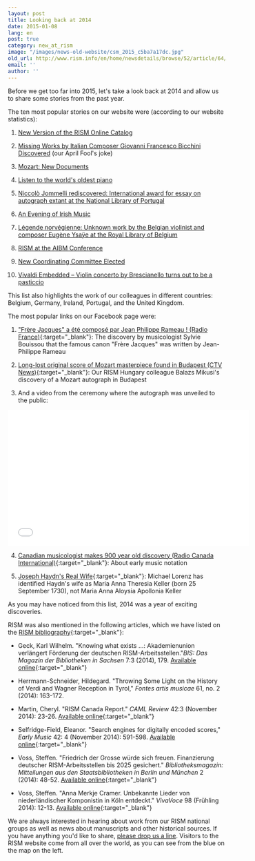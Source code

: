 ```yaml
---
layout: post
title: Looking back at 2014
date: 2015-01-08
lang: en
post: true
category: new_at_rism
image: "/images/news-old-website/csm_2015_c5ba7a17dc.jpg"
old_url: http://www.rism.info/en/home/newsdetails/browse/52/article/64/looking-back-at-2014.html
email: ''
author: ''
---
```


Before we get too far into 2015, let's take a look back at 2014 and allow us to share some stories from the past year.  

The ten most popular stories on our website were (according to our website statistics):

1. [New Version of the RISM Online Catalog](/new_at_rism/2018/07/16/new-version-of-the-rism-online-catalog.html)

2. [Missing Works by Italian Composer Giovanni Francesco Bicchini Discovered](/rediscovered/2014/04/01/missing-works-by-italian-composer-giovanni.html) (our April Fool's joke)

3. [Mozart: New Documents](/electronic_resources/2014/09/18/mozart-new-documents.html)

4. [Listen to the world's oldest piano](/rediscovered/2014/05/28/listen-to-the-worlds-oldest-piano.html)

5. [Niccolò Jommelli rediscovered: International award for essay on autograph extant at the National Library of Portugal](/rediscovered/2014/11/17/niccolò-jommelli-rediscovered-international-award.html)

6. [An Evening of Irish Music](/events/2014/02/24/an-evening-of-irish-music.html)

7. [Légende norvégienne: Unknown work by the Belgian violinist and composer Eugène Ysaÿe at the Royal Library of Belgium](/rediscovered/2014/04/11/légende-norvégienne-unknown-work-by-the-belgian.html)

8. [RISM at the AIBM Conference](/events/2014/10/20/rism-at-the-aibm-conference.html)

9. [New Coordinating Committee Elected](/new_at_rism/2014/05/22/new-coordinating-committee-elected.html)

10. [Vivaldi Embedded – Violin concerto by Brescianello turns out to be a pasticcio](/rediscovered/2014/08/11/vivaldi-embedded-violin-concerto-by-brescianello.html)

This list also highlights the work of our colleagues in different countries: Belgium, Germany, Ireland, Portugal, and the United Kingdom.

The most popular links on our Facebook page were:  

1. ["Frère Jacques" a été composé par Jean Philippe Rameau ! (Radio France)](http://www.francemusique.fr/actu-musicale/frere-jacques-ete-compose-par-jean-philippe-rameau-49327){:target="_blank"}: The discovery by musicologist Sylvie Bouissou that the famous canon "Frère Jacques" was written by Jean-Philippe Rameau

2. [Long-lost original score of Mozart masterpiece found in Budapest (CTV News)](http://www.ctvnews.ca/entertainment/long-lost-original-score-of-mozart-masterpiece-found-in-budapest-1.2029216#ixzz3EzxB7wtb){:target="_blank"}: Our RISM Hungary colleague Balazs Mikusi's discovery of a Mozart autograph in Budapest

3. And a video from the ceremony where the autograph was unveiled to the public:

<iframe width="560" height="315" src="//www.youtube.com/embed/LAa-Tro_FPU?list=UUSw7Qu4OQujixCfIlKETdkQ" frameborder="0" allowfullscreen></iframe>


4. [Canadian musicologist makes 900 year old discovery (Radio Canada International)](http://www.rcinet.ca/en/2014/10/22/canadian-musicologist-make-900-year-old-discovery/){:target="_blank"}: About early music notation

5. [Joseph Haydn's Real Wife](http://michaelorenz.blogspot.de/2014/09/joseph-haydns-real-wife_11.html){:target="_blank"}: Michael Lorenz has identified Haydn's wife as Maria Anna Theresia Keller (born 25 September 1730), not Maria Anna Aloysia Apollonia Keller

As you may have noticed from this list, 2014 was a year of exciting discoveries.

RISM was also mentioned in the following articles, which we have listed on the [RISM bibliography](/publications/bibliography.html){:target="_blank"}:

- Geck, Karl Wilhelm. "Knowing what exists ...: Akademienunion verlängert Förderung der deutschen RISM-Arbeitsstellen."_BIS: Das Magazin der Bibliotheken in Sachsen_ 7:3 (2014), 179. [Available online](http://nbn-resolving.de/urn:nbn:de:bsz:14-qucosa-156038){:target="_blank"}

- Herrmann-Schneider, Hildegard. "Throwing Some Light on the History of Verdi and Wagner Reception in Tyrol," _Fontes artis musicae_ 61, no. 2 (2014): 163-172.

- Martin, Cheryl. "RISM Canada Report." _CAML Review_ 42:3 (November 2014): 23-26. [Available online](http://pi.library.yorku.ca/ojs/index.php/caml/article/viewFile/39684/35943){:target="_blank"}

- Selfridge-Field, Eleanor. "Search engines for digitally encoded scores," _Early Music_ 42: 4 (November 2014): 591-598. [Available online](http://em.oxfordjournals.org/content/42/4?etoc){:target="_blank"}

- Voss, Steffen. "Friedrich der Grosse würde sich freuen. Finanzierung deutscher RISM-Arbeitsstellen bis 2025 gesichert." _Bibliotheksmagazin: Mitteilungen aus den Staatsbibliotheken in Berlin und München_ 2 (2014): 48-52. [Available online](http://staatsbibliothek-berlin.de/fileadmin/user_upload/zentrale_Seiten/ueber_uns/pdf/Bibliotheksmagazin/Bibliotheksmagazin_2014-2.pdf){:target="_blank"}

- Voss, Steffen. "Anna Merkje Cramer. Unbekannte Lieder von niederländischer Komponistin in Köln entdeckt." _VivaVoce_ 98 (Frühling 2014): 12-13. [Available online](http://www.nederlandsmuziekinstituut.nl/files/archief/pdf/publicaties/extern/vivavoce.pdf){:target="_blank"}

We are always interested in hearing about work from our RISM national groups as well as news about manuscripts and other historical sources. If you have anything you'd like to share, [please drop us a line](mailto:contact@rism.info). Visitors to the RISM website come from all over the world, as you can see from the blue on the map on the left.
